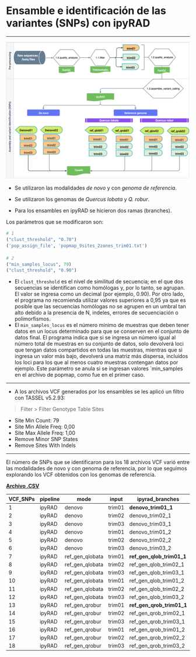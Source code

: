 # Ensamble e identificación de las variantes (SNPs) con ipyRAD

---

![alt text](Diagrama_flujo_ensambles_ipyRAD.png)

- Se utilizaron las modalidades _de novo_ y con _genoma de referencia_. 

- Se utilizaron los genomas de _Quercus lobata_ y _Q. robur_.

- Para los ensambles en ipyRAD se hicieron dos ramas (branches).

Los parámetros que se modificaron son:

```python
# 1
("clust_threshold", "0.70")
('pop_assign_file', 'popmap_9sites_2zones_trim01.txt')

# 2
("min_samples_locus", 79)
("clust_threshold", "0.90")
```

- El `clust_threshold` es el nivel de similitud de secuencia; en el que dos secuencias se identifican como homólogas y, por lo tanto, se agrupan. El valor se ingresa como un decimal (por ejemplo, 0.90). Por otro lado, el programa no recomienda utilizar valores superiores a 0,95 ya que es posible que las secuencias homólogas no se agrupen en un umbral tan alto debido a la presencia de N, indeles, errores de secuenciación o polimorfismos.
- El `min_samples_locus` es el número mínimo de muestras que deben tener datos en un locus determinado para que se conserven en el conjunto de datos final. El programa indica que si se ingresa un número igual al número total de muestras en su conjunto de datos, solo devolverá loci que tengan datos compartidos en todas las muestras, mientras que si ingresa un valor más bajo, devolverá una matriz más dispersa, incluidos los loci para los que al menos cuatro muestras contengan datos por ejemplo. Este parámetro se anula si se ingresan valores `min_samples en el archivo de popmap, como fue en el primer caso.

---

- A los archivos VCF generados por los ensambles se les aplicó un filtro con TASSEL v5.2.93:

> Filter > Filter Genotype Table Sites 

- Site Min Count: 79
- Site Min Allele Freq: 0,00
- Site Max Allele Freq: 1,00
- Remove Minor SNP States
- Remove Sites With Indels

---

El número de SNPs que se identificaron para los 18 archivos VCF varió entre las modalidades de novo y con genoma de referencia, por lo que seguimos explorando los VCF obtenidos con los genomas de referencia.

[**Archivo .CSV**](SNPs_18_VCF_ipyrad.csv)

| VCF_SNPs | pipeline | mode          | input | ipyrad_branches    | wo_filter | 1rst_filter | 2nd_filter |
|----------|----------|---------------|-------|--------------------|-----------|-------------|------------|
| 1        | ipyRAD   | denovo        | trim01| **denovo_trim01_1**    | 4087      | 3471        | **3429**       |
| 2        | ipyRAD   | denovo        | trim02| denovo_trim02_1    | 986       | 638         | 628        |
| 3        | ipyRAD   | denovo        | trim03| denovo_trim03_1    | 3582      | 3002        | 2965       |
| 4        | ipyRAD   | denovo        | trim01| denovo_trim01_2    | 4087      | 3471        | 3429       |
| 5        | ipyRAD   | denovo        | trim02| denovo_trim02_2    | 986       | 638         | 628        |
| 6        | ipyRAD   | denovo        | trim03| denovo_trim03_2    | 3582      | 3002        | 2965       |
| 7        | ipyRAD   | ref_gen_qlobata| trim01| **ref_gen_qlob_trim01_1**| 7559   | 5488        | **5415**       |
| 8        | ipyRAD   | ref_gen_qlobata| trim02| ref_gen_qlob_trim02_1| 1946   | 1094        | 1076       |
| 9        | ipyRAD   | ref_gen_qlobata| trim03| ref_gen_qlob_trim03_1| 5487   | 4435        | 4374       |
| 10       | ipyRAD   | ref_gen_qlobata| trim01| ref_gen_qlob_trim01_2| 7559   | 5488        | 5415       |
| 11       | ipyRAD   | ref_gen_qlobata| trim02| ref_gen_qlob_trim02_2| 1946   | 1094        | 1076       |
| 12       | ipyRAD   | ref_gen_qlobata| trim03| ref_gen_qlob_trim03_2| 5487   | 4435        | 4374       |
| 13       | ipyRAD   | ref_gen_qrobur | trim01| **ref_gen_qrob_trim01_1**| 7611   | 5501        | **5426**       |
| 14       | ipyRAD   | ref_gen_qrobur | trim02| ref_gen_qrob_trim02_1| 1815   | 1048        | 1027       |
| 15       | ipyRAD   | ref_gen_qrobur | trim03| ref_gen_qrob_trim03_1| 5382   | 4291        | 4230       |
| 16       | ipyRAD   | ref_gen_qrobur | trim01| ref_gen_qrob_trim01_2| 7611   | 5501        | 5426       |
| 17       | ipyRAD   | ref_gen_qrobur | trim02| ref_gen_qrob_trim02_2| 1815   | 1048        | 1027       |
| 18       | ipyRAD   | ref_gen_qrobur | trim03| ref_gen_qrob_trim03_2| 5382   | 4291        | 4230       |
